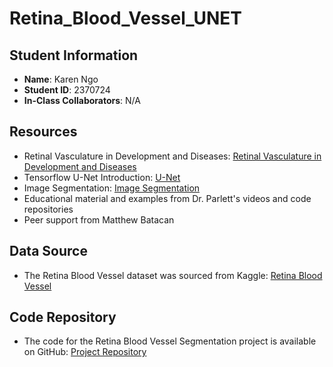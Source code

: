 # Retina_Blood_Vessel_UNET

## Student Information

- **Name**: Karen Ngo
- **Student ID**: 2370724
- **In-Class Collaborators**: N/A

## Resources

- Retinal Vasculature in Development and Diseases: [Retinal Vasculature in Development and Diseases](https://www.ncbi.nlm.nih.gov/pmc/articles/PMC6326083/#:~:text=The%20retinal%20vessels%20provide%20blood,to%20supply%20oxygen%20by%20diffusion.)
- Tensorflow U-Net Introduction: [U-Net](https://www.tensorflow.org/tutorials/images/segmentation)
- Image Segmentation: [Image Segmentation](https://www.geeksforgeeks.org/image-segmentation-using-tensorflow/)
- Educational material and examples from Dr. Parlett's videos and code repositories
- Peer support from Matthew Batacan

## Data Source

- The Retina Blood Vessel dataset was sourced from Kaggle: [Retina Blood Vessel](https://www.kaggle.com/datasets/abdallahwagih/retina-blood-vessel)

## Code Repository

- The code for the Retina Blood Vessel Segmentation project is available on GitHub: [Project Repository](https://github.com/kango20/Retina_Blood_Vessel_UNET/blob/main/README.md)
